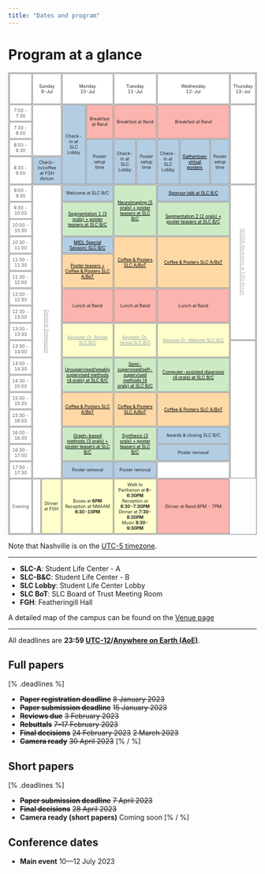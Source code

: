 ```yaml
---
title: "Dates and program"
---
```

# Program at a glance
<style>
#program, #program th, #program td {
    border: 1px solid gray;
    font-size: 80%;
    border-collapse: separate;
    border-spacing: 1px;
    color: #222222;
}
@media (min-width: 1200px) {	
    #program {
        margin-left: -50px;
        margin-right: -50px;
    }
}
#program th, #program td {
  padding: 5px;
  text-align: left;
}
#program div, #program a {
    color: #8f9da8;
}
#program a:hover {
    text-decoration: underline;
}
#r00{
      background-color: #96B6BD;
 /*   appearance: none;*/
    box-shadow: 0 0 0px 8px gold;

  clip-path: polygon(-20% 0%, 100% 0%, 100% 100%, -20% 100%); /*left*/

}
#r00t{
      background-color: #96B6BD;
        box-shadow: 0 0 0px 8px gold;
        clip-path: polygon(-20% -20%, 100% -20%, 100% 100%, -20% 100%); /*top-left*/
    }


#t01b {
  background-color: #BDC0BF;
    box-shadow: 0 0 0px 8px gold;
  clip-path: polygon(0% 0%, 100% 0%, 100% 120%, 0% 120%); /*bottom*/
  font-weight: 350
}

#t01t {
  background-color: #BDC0BF;
    box-shadow: 0 0 0px 8px gold;
      clip-path: polygon(0% -20%, 100% -20%, 100% 100%, 0% 100%); /*top*/
  font-weight: 350
}
#r00b{
      background-color: #96B6BD;
        box-shadow: 0 0 0px 8px gold;
  clip-path: polygon(-20% 0%, 100% 0%, 100% 120%, -20% 120%); /*bottom--*/
    }

#r01 {
    box-shadow: 0 0 0px 8px gold;
      clip-path: polygon(0% 0%, 120% 0%, 120% 100%, 0% 100%); /*right*/
      border: 1px;
  background-color: #BDC0BF;
  font-weight: 350

}

#r05 {
    box-shadow: 0 0 0px 8px gold;
      clip-path: polygon(0% 0%, 120% 0%, 120% 100%, 0% 100%); /*right*/
      border: 1px;
  background-color: #C4DFB3;
}

#r06 {
    box-shadow: 0 0 0px 8px gold;
      clip-path: polygon(0% 0%, 120% 0%, 120% 100%, 0% 100%); /*right*/
      border: 1px;
  background-color: #F9D368;
}

#r02 {
    box-shadow: 0 0 0px 8px gold;
      clip-path: polygon(0% 0%, 120% 0%, 120% 100%, 0% 100%); /*right*/
      border: 1px;
  background-color: #D9A9BC;
}
#r03 {
    box-shadow: 0 0 0px 8px gold;
      clip-path: polygon(0% 0%, 120% 0%, 120% 100%, 0% 100%); /*right*/
      border: 1px;
  background-color: #CDDFF0;
}
#t00 {
  background-color: #FFFFFF;
  text-align: center
  }
#t01 {
  background-color: #FFFFFF;
  font-weight: 350
}


#clr01 {
  background-color: #b3cde3; 
}

#clr02 {
  background-color: #fbb4ae; 
}
#clr03 {
  background-color: #ccebc5;
}

#clr04 {
  background-color: #decbe4;
}
#clr05 {
  background-color: #fed9a6; 
}

#clr06 {
  background-color: #ffffcc;
}

#t01s {
  background-color: #FFFFFF;
}

#cshort_v {
  background-color: #B9A3BE;
}
#clong_v {
  background-color: #B8CEDB;
}

#cmentor {
  background-color: #E8B8A2;
}
#cspecial {
  background-color: #74A1A7;
}
    #cspecial_t{   background-color: #74A1A7; box-shadow: 0 0 0px 8px gold;
      clip-path: polygon(0% -20%, 100% -20%, 100% 100%, 0% 100%); /*top*/
      border: 1px;}
     #cspecial_tr{   background-color: #74A1A7; box-shadow: 0 0 0px 8px gold;
      clip-path: polygon(0% -20%, 120% -20%, 120% 100%, 0% 100%); /*top-right*/
      border: 1px;}
    #cspecial_br{   background-color: #74A1A7; box-shadow: 0 0 0px 8px gold;
      clip-path: polygon(0% 0%, 120% 0%, 120% 120%, 0% 120%); /*bottom-right*/
      border: 1px;}

    #cspecial_b{   background-color: #74A1A7; box-shadow: 0 0 0px 8px gold;
  clip-path: polygon(0% 0%, 100% 0%, 100% 120%, 0% 120%); /*bottom*/
      border: 1px;}

    #title_legend{font-weight:300; font-size: 100%; text-align:left; color:white; padding-left: 6px; padding-right: 6px; white-space: nowrap; }
    #text_legend{font-weight:150; font-size: 80%; text-align:left; padding-left: 6px; }
    #cbreak_r{   background-color: #AEAEAE; box-shadow: 0 0 0px 8px gold;
      clip-path: polygon(0% 0%, 120% 0%, 120% 100%, 0% 100%); /*right*/
      border: 1px;}

    #cbreak{   background-color: #AEAEAE; }
    #cbreak div, #cbreak_r div { color: #222222; }

    #clong_tr{   background-color: #0083AC; box-shadow: 0 0 0px 8px gold;
      clip-path: polygon(0% -20%, 120% -20%, 120% 100%, 0% 100%); /*top-right*/
      border: 1px;}

    #clong_t{   background-color: #0083AC; box-shadow: 0 0 0px 8px gold;
      clip-path: polygon(0% -20%, 100% -20%, 100% 100%, 0% 100%); /*top*/
      border: 1px;}

    #clong_r{   background-color: #0083AC; box-shadow: 0 0 0px 8px gold;
      clip-path: polygon(0% 0%, 120% 0%, 120% 100%, 0% 100%); /*right*/
      border: 1px;}

    #clong{   background-color: #0083AC;}

    #ckeynote_r{   background-color: #016297; box-shadow: 0 0 0px 8px gold;
      clip-path: polygon(0% 0%, 120% 0%, 120% 100%, 0% 100%); /*right*/
      border: 1px;}

    #ckeynote{   background-color: #016297;}

    #cshort_r{   background-color: #82538B; box-shadow: 0 0 0px 8px gold;
      clip-path: polygon(0% 0%, 120% 0%, 120% 100%, 0% 100%); /*right*/
      border: 1px;}

    #cshort{   background-color: #82538B;}

    #cposter_r{   background-color: #248F85; box-shadow: 0 0 0px 8px gold;
      clip-path: polygon(0% 0%, 120% 0%, 120% 100%, 0% 100%); /*right*/
      border: 1px;}

    #cposter_br{   background-color: #248F85; box-shadow: 0 0 0px 8px gold;
      clip-path: polygon(0% 0%, 120% 0%, 120% 120%, 0% 120%); /*bottom-right*/
      border: 1px;}

    #cposter_b{   background-color: #248F85; box-shadow: 0 0 0px 8px gold;
  clip-path: polygon(0% 0%, 100% 0%, 100% 120%, 0% 120%); /*bottom*/
      border: 1px;}

    #cposter{   background-color: #248F85;}

td { 
    border: solid;
    border-width: 1px 0;
}
td:first-child {
  border-top: none;
}
td:last-child {
  border-bottom: none;
}
</style>
<script>
jQuery(document).ready(function($) {
    $('input[type= checkbox ]').click(function() {
        let index = $(this).attr('name').substr(3);
        index--;
        $('table tr').each(function() {
            $('td:eq(' + index + ')',this).toggle();
        });
        $('th.' + $(this).attr('name')).toggle();
    });
});
</script>

<table id="program" cellspacing="0" border="0">
    <colgroup>
       <col span="1" style="width: 10%;"> <!-- small-->
       <col span="1" style="width: 10%;"> <!-- sunday-->
       <col span="1" style="width: 10%;"> <!-- sunday-->
       <col span="1" style="width: 10%;"> <!-- monday-->
       <col span="1" style="width: 10%;"> <!-- monday-->
       <col span="1" style="width: 10%;"> <!-- tues-->
       <col span="1" style="width: 10%;"> <!-- tues-->
       <col span="1" style="width: 6.67%;"> <!-- wed-->
       <col span="1" style="width: 6.67%;"> <!-- wed-->
       <col span="1" style="width: 6.6%;"> <!-- wed-->
       <col span="1" style="width: 10%;"> <!-- thursday-->
    </colgroup>
	  <tr>
		<td id='t01' class='col1' colspan=1 rowspan=1 height="62" ></td>
        <td id='t00' class='col2' style="text-align: center" align="center" rowspan=1 colspan=2 valign=center >Sunday<br>9-Jul</td>
        <td id='t00' class='col3' style="text-align: center" align="center" rowspan=1 colspan=2 valign=center >Monday<br>10-Jul</td>
        <td id='t00' class='col4' style="text-align: center" align="center" rowspan=1 colspan=2 valign=center >Tuesday<br>11-Jul</td>
        <td id='t00' class='col5' style="text-align: center" align="center" rowspan=1 colspan=3 valign=center >Wednesday<br>12-Jul</td>
        <td id='t00' class='col6' style="text-align: center" align="center" rowspan=1 colspan=1 valign=center >Thursday<br>13-Jul</td>
    </tr>
    <tr>
        <td id='t01' class='col1' rowspan=1 height="20" style="text-align: center" valign=center>7:00 - 7:30</td>
        <td id='t01' class='col2' colspan=2 rowspan=3></td>
        <td id='clr01' class='col3' style="text-align: center" align="center" valign=center colspan=1 rowspan=4>Check-in at SLC Lobby</td>
        <td id='clr02' class='col3' style="text-align: center" align="center" valign=center colspan=1 rowspan=2>Breakfast at Rand</td>
        <td id='clr02' class='col4' style="text-align: center" align="center" valign=center colspan=2 rowspan=2>Breakfast at Rand</td> 
        <td id='clr02' class='col5' style="text-align: center" align="center" valign=center colspan=3 rowspan=2>Breakfast at Rand</td> 
        <td id='t01' class='col6' rowspan=4></td>
     </tr>
     <tr>
        <td id='t01' class='col1' rowspan=1 height="20" style="text-align: center" valign=center>7:30 - 8:00</td>
     </tr>
     <tr>
        <td id='t01' class='col1' rowspan=1 height="20" style="text-align: center" valign=center>8:00 - 8:30</td>
        <td id='clr01' class='col3' style="text-align: center" align="center" valign=center colspan=1 rowspan=2>Poster setup time</td>
        <td id='clr01' class='col4' rowspan=2 colspan=1 style="text-align: center" align="center" valign=center>Check-in at SLC Lobby</td>
        <td id='clr01' class='col4' style="text-align: center" align="center" valign=center colspan=1 rowspan=2>Poster setup time</td>
        <td id='clr01' class='col5' rowspan=2 colspan=1 style="text-align: center" align="center" valign=center>Check-in at SLC Lobby</td>
        <td id='clr01' class='col5' rowspan=2 colspan=1 style="text-align: center" align="center" valign=center><a href='program.html#pv' style='color:black'>Gathertown virtual posters</td>
        <td id='clr01' class='col5' style="text-align: center" align="center" valign=center colspan=1 rowspan=2>Poster setup time</td>
     </tr>
     <tr>
        <td id='t01' class='col1' rowspan=1 height="20" style="text-align: center" valign=center>8:30 - 9:00</td>
        <td id='clr01' class='col2' rowspan=1 colspan=2 style="text-align: center" align="center" valign=center>Check-in/coffee at FGH Atrium</td>
     </tr>
     <tr>
        <td id='t01' class='col1' rowspan=1 height="20" style="text-align: center" valign=center>9:00 - 9:30</td> 
        <!--<td id='t01' class='col2' rowspan=17></td>-->
        <td id='t01s' class='col2' style="writing-mode: vertical-lr; text-align: center" align="center" valign=middle colspan=2 rowspan=17><a href='doctoral.html'>Doctoral Symposium</a></td>
        <td id='clr01' class='col3' rowspan=1 colspan=2 style="text-align: center" align="center" valign=center>Welcome at SLC B/C</td>
        <td id='clr03' class='col4' rowspan=3 colspan=2 style="text-align:center" align="center" valign=center><a href='program.html#o4' style='color:black'>Neuroimaging (5 orals) + poster teasers at SLC B/C  </td>
        <td id='clr01' class='col5' rowspan=1 colspan=3 style="text-align:center" align="center" valign=center><a href='sponsors.html' style='color:black'>Sponsor talk at SLC B/C</td>
        <td id='t01' class='col6' rowspan=9 colspan=1 style="writing-mode: vertical-lr; text-align: center" align="center" valign=center colspan=1><a href="workshop_agenda.html">NVIDIA Workshop at FGH Atrium</a></td>
     </tr>
     <tr>
        <td id='t01' class='col1' rowspan=1 height="20" style="text-align: center" valign=center>9:30 - 10:00</td>
        <td id='clr03' class='col2' rowspan=2 colspan=2 style="text-align: center" align="center" valign=center><a href='program.html#o1' style='color:black'>Segmentation 1 (3 orals) + poster teasers at SLC B/C  </td>
        <td id='clr03' class='col5' rowspan=2 colspan=3 style="text-align:center" align="center" valign=center><a href='program.html#o7' style='color:black'>Segmentation 2 (2 orals) + poster teasers at SLC  B/C </td>
     </tr>
     <tr>
        <td id='t01' class='col1' rowspan=1 height="20" style="text-align: center" valign=center>10:00 - 10:30</td>
     </tr>
     <tr>
        <td id='t01' class='col1' rowspan=1 height="20" style="text-align: center" valign=center>10:30 - 11:00</td> 
        <td id='clr01' class='col3' rowspan=1 colspan=2 style="text-align: center" align="center" valign=center><a href='program.html#o1' style='color:black'>MIDL Special Session: SLC B/C</td>
        <td id='clr05' class='col4' rowspan=3 colspan=2 style="text-align: center;" align="center" valign=center><a href='program.html#pm' style='color:black'>Coffee & Posters SLC A/BoT</td>
        <td id='clr05' class='col5' rowspan=3 colspan=3 style="text-align: center;" align="center" valign=center><a href='program.html#pt' style='color:black'>Coffee & Posters SLC A/BoT </td>
     </tr>
     <tr>
        <td id='t01' class='col1' rowspan=1 height="20" style="text-align: center" valign=center>11:00 - 11:30</td>
        <td id='clr05' class='col3' rowspan=2 colspan=2 style="text-align: center;" align="center" valign=center><a href='program.html#pw' style='color:black'>Poster teasers + Coffee & Posters SLC A/BoT</td>
     </tr>
     <tr>
        <td id='t01' class='col1' rowspan=1 height="20" style="text-align: center" valign=center>11:30 - 12:00</td>
     </tr>
     <tr>
        <td id='t01' class='col1' rowspan=1 height="20" style="text-align: center" valign=center>12:00 - 12:30</td>
        <td id='clr02' class='col3' rowspan=2 colspan=2 style="text-align: center" align="center" valign=center>Lunch at Rand</td>
        <td id='clr02' class='col4' rowspan=2 colspan=2 style="text-align: center" align="center" valign=center>Lunch at Rand</td>
        <td id='clr02' class='col5' rowspan=2 colspan=3 style="text-align: center" align="center" valign=center>Lunch at Rand</td>
     </tr>
     <tr>
        <td id='t01' class='col1' rowspan=1 height="20" style="text-align: center" valign=center>12:30 - 13:00</td>
     </tr>
     <tr>
        <td id='t01' class='col1' rowspan=1 height="20" style="text-align: center" valign=center>13:00 - 13:30</td> 
        <td id='clr06' class='col3' rowspan=2 colspan=2 style="text-align: center" align="center" valign=center><a href='keynotes.html'>Keynote: Dr. Rohde SLC B/C</td>
        <td id='clr06' class='col4' rowspan=2 colspan=2 style="text-align: center" align="center" valign=center><a href='keynotes.html'>Keynote: Dr. Yesha SLC B/C</td>
        <td id='clr06' class='col5' rowspan=2 colspan=3 style="text-align: center" align="center" valign=center><a href='keynotes.html'>Keynote Dr. Webster SLC B/C</td>
     </tr>
     <tr>
        <td id='t01' class='col1' rowspan=1 height="20" style="text-align: center" valign=center>13:30 - 14:00</td>
        <td id='t01' class='col6' rowspan=8></td>
     </tr>
     <tr>
        <td id='t01' class='col1' rowspan=1 height="20" style="text-align: center" valign=center>14:00 - 14:30</td>
        <td id='clr03' class='col3' rowspan=2 colspan=2 style="text-align: center" align="center" valign=center><a href='program.html#o2' style='color:black'>Unsupervised/weakly supervised methods (4 orals) at SLC B/C</td>
        <td id='clr03' class='col4' rowspan=2 colspan=2 style="text-align: center" align="center" valign=center><a href='program.html#o5' style='color:black'>Semi-supervised/self-supervised methods (4 orals) at SLC B/C</td>
        <td id='clr03' class='col5' rowspan=2 colspan=3 style="text-align: center" align="center" valign=center><a href='program.html#o8' style='color:black'>Computer-assisted diagnosis (4 orals) at SLC B/C</td>
     </tr>
     <tr>
        <td id='t01' class='col1' rowspan=1 height="20" style="text-align: center" valign=center>14:30 - 15:00</td>
     </tr>
     <tr>
        <td id='t01' class='col1' rowspan=1 height="20" style="text-align: center" valign=center>15:00 - 15:30</td>
        <td id='clr05' class='col3' rowspan=2 colspan=2 style="text-align: center;" align="center" valign=center><a href='program.html#pm' style='color:black'>Coffee & Posters SLC A/BoT</td>
        <td id='clr05' class='col4' rowspan=2 colspan=2 style="text-align: center;" align="center" valign=center><a href='program.html#pt' style='color:black'>Coffee & Posters SLC A/BoT</td>
        <td id='clr05' class='col5' rowspan=2 colspan=3 style="text-align: center;" align="center" valign=center><a href='program.html#pw' style='color:black'>Coffee & Posters SLC A/BoT</td>
     </tr>
     <tr>
        <td id='t01' class='col1' rowspan=1 height="20" style="text-align: center" valign=center>15:30 - 16:00</td> 
     </tr>
     <tr>
        <td id='t01' class='col1' rowspan=1 height="20" style="text-align: center" valign=center>16:00 - 16:30</td>
        <td id='clr03' class='col3' rowspan=2 colspan=2 style="text-align: center" align="center" valign=center><a href='program.html#o3' style='color:black'>Graph-based methods (3 orals) + poster teasers at SLC B/C </td>
        <td id='clr03' class='col4' rowspan=2 colspan=2 style="text-align: center" align="center" valign=center><a href='program.html#o6' style='color:black'>Synthesis (3 orals) + poster teasers at SLC B/C </td>
        <td id='clr01' class='col5' rowspan=1 colspan=3 style="text-align: center" align="center" valign=center>Awards & closing SLC B/C</td>
     </tr>
     <tr>
        <td id='t01' class='col1' rowspan=1 height="20" style="text-align: center" valign=center>16:30 - 17:00</td>
        <td id='clr01' class='col5' rowspan=1 colspan=3 style="text-align:center" align="center" valign-center>Poster removal</td>
     </tr>
     <tr>
        <td id='t01' class='col1' rowspan=1 height="20" style="text-align: center" valign=center>17:00 - 17:30</td>
        <td id='clr01' class='col3' rowspan=1 colspan=2 style="text-align:center" align="center" valign-center>Poster removal</td>
        <td id='clr01' class='col4' rowspan=1 colspan=2 style="text-align:center" align="center" valign-center>Poster removal</td>
        <td id='t01' class='col5' rowspan=1 colspan=3 style="text-align: center" align="center" valign=center></td>
   </tr>
     <tr>
        <td id='t01' class='col1' rowspan=1 height="20" style="text-align: center" valign=center>Evening</td>
        <td id='t01' class='col2' rowspan=1 style="text-align:center" align="center" valign=center></td>
        <td id='clr06' class='col2' rowspan=1 style="text-align: center" align="center" valign=center>Dinner at FGH</td>
        <td id='clr06' class='col3' rowspan=1 colspan=2 style="text-align: center" align="center" valign=center>Buses at <strong>6PM</strong><br>Reception at NMAAM <strong>6:30-10PM</strong></td>
        <td id='clr06' class='col4' rowspan=1 colspan=2 style="text-align: center" align="center" valign=center>Walk to Parthenon at <strong>6-6:30PM</strong><br>Reception at <strong>6:30-7:30PM</strong><br>Dinner at <strong>7:30-8:30PM</strong><br>Music <strong>8:30-9:30PM</strong></td>
        <td id='clr02' class='col5' rowspan=1 colspan=3 style="text-align: center" align="center" valign=center>Dinner at Rand 6PM - 7PM</td>
     </tr>
</table>

Note that Nashville is on the [UTC-5 timezone](https://www.timeanddate.com/time/zone/usa/nashville).

---

* **SLC-A**: Student Life Center - A
* **SLC-B&C**: Student Life Center - B
* **SLC Lobby**:  Student Life Center Lobby
* **SLC BoT**: SLC Board of Trust Meeting Room
* **FGH**: Featheringill Hall

A detailed map of the campus can be found on the [Venue page](/venue.html)

---

All deadlines are **23:59 [UTC-12](https://www.timeanddate.com/time/zones/aoe)/[Anywhere on Earth (AoE)](https://en.wikipedia.org/wiki/Anywhere_on_Earth)**.

## Full papers
[% .deadlines %]
* **<s>Paper registration deadline</s>** <s>8 January 2023</s>
* **<s>Paper submission deadline</s>** <s>15 January 2023</s>
* **<s>Reviews due</s>** <s>3 February 2023</s>
* **<s>Rebuttals</s>** <s>7&ndash;17 February 2023</s>
* **<s>Final decisions</s>** <s>24 February 2023</s> <s>2 March 2023</s>
* **<s>Camera ready</s>** <s>30 April 2023</s>
[% / %]

## Short papers
[% .deadlines %]
* **<s>Paper submission deadline</s>** <s>7 April 2023</s>
* **<s>Final decisions</s>** <s>28 April 2023</s>
* **Camera ready (short papers)** Coming soon
[% / %]

## Conference dates
* **Main event**  10—12 July 2023
